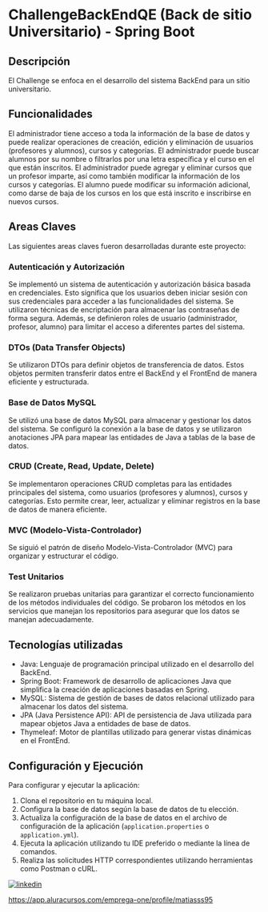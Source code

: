 # ChallengeBackEndQE (Back de sitio Universitario) -  Spring Boot


## Descripción
 El Challenge se enfoca en el desarrollo del sistema BackEnd para un sitio universitario.
 
## Funcionalidades
El administrador tiene acceso a toda la información de la base de datos y puede realizar operaciones de creación, edición y eliminación de usuarios (profesores y alumnos), cursos y categorías.
El administrador puede buscar alumnos por su nombre o filtrarlos por una letra específica y el curso en el que están inscritos.
El administrador puede agregar y eliminar cursos que un profesor imparte, así como también modificar la información de los cursos y categorías.
El alumno puede modificar su información adicional, como darse de baja de los cursos en los que está inscrito e inscribirse en nuevos cursos.
 
 
## Areas Claves
Las siguientes areas claves fueron desarrolladas durante este proyecto:

### Autenticación y Autorización
Se implementó un sistema de autenticación y autorización básica basada en credenciales. Esto significa que los usuarios deben iniciar sesión con sus credenciales para acceder a las funcionalidades del sistema. Se utilizaron técnicas de encriptación para almacenar las contraseñas de forma segura. Además, se definieron roles de usuario (administrador, profesor, alumno) para limitar el acceso a diferentes partes del sistema.

### DTOs (Data Transfer Objects)
Se utilizaron DTOs para definir objetos de transferencia de datos. Estos objetos permiten transferir datos entre el BackEnd y el FrontEnd de manera eficiente y estructurada.

### Base de Datos MySQL
Se utilizó una base de datos MySQL para almacenar y gestionar los datos del sistema. Se configuró la conexión a la base de datos y se utilizaron anotaciones JPA para mapear las entidades de Java a tablas de la base de datos.

### CRUD (Create, Read, Update, Delete)
Se implementaron operaciones CRUD completas para las entidades principales del sistema, como usuarios (profesores y alumnos), cursos y categorías. Esto permite crear, leer, actualizar y eliminar registros en la base de datos de manera eficiente.

### MVC (Modelo-Vista-Controlador)
Se siguió el patrón de diseño Modelo-Vista-Controlador (MVC) para organizar y estructurar el código.

### Test Unitarios
Se realizaron pruebas unitarias para garantizar el correcto funcionamiento de los métodos individuales del código. Se probaron los métodos en los servicios que manejan los repositorios para asegurar que los datos se manejan adecuadamente.

## Tecnologías utilizadas

- Java: Lenguaje de programación principal utilizado en el desarrollo del BackEnd.
- Spring Boot: Framework de desarrollo de aplicaciones Java que simplifica la creación de aplicaciones basadas en Spring.
- MySQL: Sistema de gestión de bases de datos relacional utilizado para almacenar los datos del sistema.
- JPA (Java Persistence API): API de persistencia de Java utilizada para mapear objetos Java a entidades de base de datos.
- Thymeleaf: Motor de plantillas utilizado para generar vistas dinámicas en el FrontEnd.

## Configuración y Ejecución

Para configurar y ejecutar la aplicación:

1. Clona el repositorio en tu máquina local.
2. Configura la base de datos según la base de datos de tu elección.
3. Actualiza la configuración de la base de datos en el archivo de configuración de la aplicación (`application.properties` o `application.yml`).
4. Ejecuta la aplicación utilizando tu IDE preferido o mediante la línea de comandos.
5. Realiza las solicitudes HTTP correspondientes utilizando herramientas como Postman o cURL.

 

[![linkedin](https://img.shields.io/badge/linkedin-0A66C2?style=for-the-badge&logo=linkedin&logoColor=white)](https://www.linkedin.com/in/matiasjb95/)

https://app.aluracursos.com/emprega-one/profile/matiasss95
